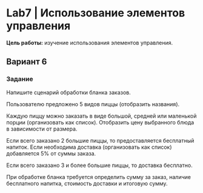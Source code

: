 # Lab7 | Использование элементов управления

**Цель работы:** изучение использования элементов управления.

## Вариант 6

### Задание

Напишите сценарий обработки бланка заказов.

Пользователю предложено 5 видов пиццы (отобразить названия).

Каждую пиццу можно заказать в виде большой, средней или маленькой порции (организовать как список). Отобразить цену выбранного блюда в зависимости от размера. 

Если всего заказано 2 большие пиццы, то предоставляется бесплатный напиток. 
Если необходима доставка (организовать как список) добавляется 5% от суммы заказа.

Если всего заказано 3 и более большие пиццы, то доставка бесплатно.

При обработке бланка требуется определить сумму за заказ, наличие бесплатного напитка, стоимость доставки и итоговую сумму.
